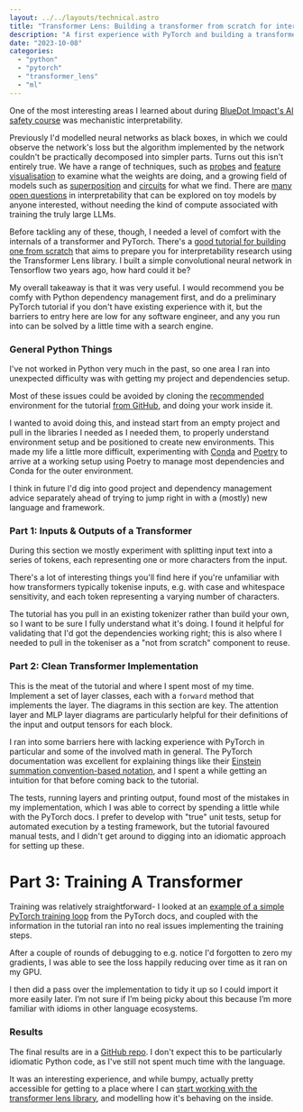 ```yaml
---
layout: ../../layouts/technical.astro
title: "Transformer Lens: Building a transformer from scratch for interpretability"
description: "A first experience with PyTorch and building a transformer for interpretability"
date: "2023-10-08"
categories:
  - "python"
  - "pytorch"
  - "transformer_lens"
  - "ml"
---
```


One of the most interesting areas I learned about during [BlueDot Impact's AI safety course](https://course.aisafetyfundamentals.com/alignment) was mechanistic interpretability.

Previously I'd modelled neural networks as black boxes, in which we could observe the network's loss but the algorithm implemented by the network couldn't be practically decomposed into simpler parts. Turns out this isn't entirely true. We have a range of techniques, such as [probes](https://arxiv.org/abs/1610.01644) and [feature visualisation](https://distill.pub/2017/feature-visualization/) to examine what the weights are doing, and a growing field of models such as [superposition](https://transformer-circuits.pub/2022/toy_model/index.html) and [circuits](https://distill.pub/2020/circuits/zoom-in/) for what we find. There are [many open questions](https://www.alignmentforum.org/posts/LbrPTJ4fmABEdEnLf/200-concrete-open-problems-in-mechanistic-interpretability) in interpretability that can be explored on toy models by anyone interested, without needing the kind of compute associated with training the truly large LLMs.

Before tackling any of these, though, I needed a level of comfort with the internals of a transformer and PyTorch. There's a [good tutorial for building one from scratch](https://arena-ch1-transformers.streamlit.app/[1.1]_Transformer_from_Scratch) that aims to prepare you for interpretability research using the Transformer Lens library. I built a simple convolutional neural network in Tensorflow two years ago, how hard could it be?

My overall takeaway is that it was very useful. I would recommend you be comfy with Python dependency management first, and do a preliminary PyTorch tutorial if you don't have existing experience with it, but the barriers to entry here are low for any software engineer, and any you run into can be solved by a little time with a search engine.

### General Python Things

I've not worked in Python very much in the past, so one area I ran into unexpected difficulty was with getting my project and dependencies setup.

Most of these issues could be avoided by cloning the [recommended](https://arena-ch1-transformers.streamlit.app/#option-1-vscode) environment for the tutorial [from GitHub](https://github.com/callummcdougall/ARENA_2.0), and doing your work inside it.

I wanted to avoid doing this, and instead start from an empty project and pull in the libraries I needed as I needed them, to properly understand environment setup and be positioned to create new environments. This made my life a little more difficult, experimenting with [Conda](https://docs.conda.io/en/latest/) and [Poetry](https://python-poetry.org/) to arrive at a working setup using Poetry to manage most dependencies and Conda for the outer environment.

I think in future I'd dig into good project and dependency management advice separately ahead of trying to jump right in with a (mostly) new language and framework.

### Part 1: Inputs & Outputs of a Transformer

During this section we mostly experiment with splitting input text into a series of tokens, each representing one or more characters from the input.

There's a lot of interesting things you'll find here if you're unfamiliar with how transformers typically tokenise inputs, e.g. with case and whitespace sensitivity, and each token representing a varying number of characters.

The tutorial has you pull in an existing tokenizer rather than build your own, so I want to be sure I fully understand what it's doing. I found it helpful for validating that I'd got the dependencies working right; this is also where I needed to pull in the tokeniser as a "not from scratch" component to reuse.

### Part 2: Clean Transformer Implementation

This is the meat of the tutorial and where I spent most of my time. Implement a set of layer classes, each with a `forward` method that implements the layer. The diagrams in this section are key. The attention layer and MLP layer diagrams are particularly helpful for their definitions of the input and output tensors for each block.

I ran into some barriers here with lacking experience with PyTorch in particular and some of the involved math in general. The PyTorch documentation was excellent for explaining things like their [Einstein summation convention-based notation](https://pytorch.org/docs/stable/generated/torch.einsum.html#torch.einsum), and I spent a while getting an intuition for that before coming back to the tutorial.

The tests, running layers and printing output, found most of the mistakes in my implementation, which I was able to correct by spending a little while with the PyTorch docs. I prefer to develop with "true" unit tests, setup for automated execution by a testing framework,  but the tutorial favoured manual tests, and I didn't get around to digging into an idiomatic approach for setting up these.

# Part 3: Training A Transformer

Training was relatively straightforward- I looked at an [example of a simple PyTorch training loop](https://pytorch.org/tutorials/beginner/introyt/trainingyt.html) from the PyTorch docs, and coupled with the information in the tutorial ran into no real issues implementing the training steps.

After a couple of rounds of debugging to e.g. notice I'd forgotten to zero my gradients, I was able to see the loss happily reducing over time as it ran on my GPU.

I then did a pass over the implementation to tidy it up so I could import it more easily later. I’m not sure if I’m being picky about this because I’m more familiar with idioms in other language ecosystems.
### Results

The final results are in a [GitHub repo](https://github.com/jbeshir/transformer-from-scratch). I don't expect this to be particularly idiomatic Python code, as I've still not spent much time with the language.

It was an interesting experience, and while bumpy, actually pretty accessible for getting to a place where I can [start working with the transformer lens library](https://arena-ch1-transformers.streamlit.app/[1.2]_Intro_to_Mech_Interp), and modelling how it's behaving on the inside.